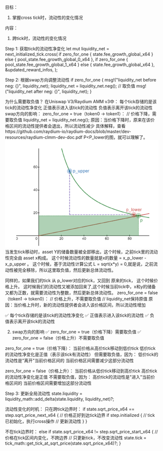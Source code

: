 目标：
1. 掌握cross tick时，流动性的变化情况

内容：
1. 跨tick时，流动性的变化情况

Step 1: 获取tick的流动性净变化
let mut liquidity_net = next_initialized_tick.cross(
    if zero_for_one {
        state.fee_growth_global_x64
    } else {
        pool_state.fee_growth_global_0_x64
    },
    if zero_for_one {
        pool_state.fee_growth_global_1_x64
    } else {
        state.fee_growth_global_x64
    },
    &updated_reward_infos,
);

Step 2: 根据swap方向调整流动性
if zero_for_one {
    msg!("liquidity_net before neg: {}", liquidity_net);
    liquidity_net = liquidity_net.neg();  // 取负值
    msg!("liquidity_net after neg: {}", liquidity_net);
}

为什么需要取负值？
    在Uniswap V3/Raydium AMM v3中：
    每个tick存储的是该tick的流动性净变化
    正值表示进入该tick的流动性
    负值表示离开该tick的流动性
swap方向的影响：
    zero_for_one = true（token0 → token1）：
    // 价格下降，需要取负值
    liquidity_net = liquidity_net.neg();
原因：当价格下降时，原来在该价格区间的流动性提供者会退出，所以流动性减少
具体解释，查看https://github.com/raydium-io/raydium-docs/blob/master/dev-resources/raydium-clmm-dev-doc.pdf P<P_lower的图，就可以理解了。  
![p<p_lower](p_is_less_than_p_lower.png)
当发生tick移动时，asset Y的储备数量被全部移出，这个时候，之前tick里的流动性完全由 asset x构成。 这个时候流动性的数量就是x的数量 = x_p_lower - x_p_upper 。 这个时候，基于流动性计算公式 L = sqrt(x*y) = 0,就是说，之前流动性被完全移除，所以这里取负值，然后更新总体流动性。 


同样的，如果我们的tick 从 p_lower对应的tick，又回到 原来的tick， 这个时候价格上升。 这时候我们的流动性又被添加回来了,这个时候当前tick中，x和y的储备又都为正数，就需要流动性为整数，然后更新总体流动性。 
zero_for_one = false（token1 → token0）：
    // 价格上升，不需要取负值
    // liquidity_net保持原值
原因：当价格上升时，新的流动性提供者会进入该价格区间，所以流动性增加

✅ 每个tick存储的是该tick的流动性净变化
✅ 正值表示进入该tick的流动性
✅ 负值表示离开该tick的流动性

2. swap方向的影响
✅ zero_for_one = true（价格下降）需要取负值
✅ zero_for_one = false（价格上升）不需要取负值

zero_for_one = true（价格下降）：
当前价格从高价tick移动到低价tick
低价tick的流动性净变化是正值（表示该tick有流动性）
但需要取负值，因为：
低价tick的流动性是"离开"当前价格区间的
当前价格区间需要减少这部分流动性

zero_for_one = false（价格上升）：
当前价格从低价tick移动到高价tick
高价tick的流动性净变化是正值
不需要取负值，因为：
高价tick的流动性是"进入"当前价格区间的
当前价格区间需要增加这部分流动性

Step 3: 更新全局流动性
state.liquidity = liquidity_math::add_delta(state.liquidity, liquidity_net)?;


流动性变化的时机：
只在跨tick边界时：
    if state.sqrt_price_x64 == step.sqrt_price_next_x64 {
        // 价格正好到达tick边界
        if step.initialized {
            // tick已初始化，执行cross操作
            // 更新流动性
        }
    }

不在tick边界时：
else if state.sqrt_price_x64 != step.sqrt_price_start_x64 {
    // 价格在tick区间内变化，不跨边界
    // 只更新tick，不改变流动性
    state.tick = tick_math::get_tick_at_sqrt_price(state.sqrt_price_x64)?;
}